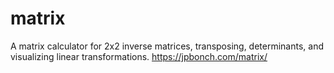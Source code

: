 # matrix
A matrix calculator for 2x2 inverse matrices, transposing, determinants, and visualizing linear transformations.
https://jpbonch.com/matrix/
